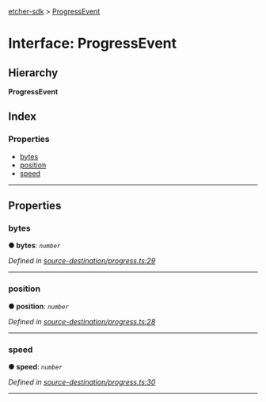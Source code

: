 [etcher-sdk](../README.md) > [ProgressEvent](../interfaces/progressevent.md)

# Interface: ProgressEvent

## Hierarchy

**ProgressEvent**

## Index

### Properties

* [bytes](progressevent.md#bytes)
* [position](progressevent.md#position)
* [speed](progressevent.md#speed)

---

## Properties

<a id="bytes"></a>

###  bytes

**● bytes**: *`number`*

*Defined in [source-destination/progress.ts:29](https://github.com/balena-io-modules/etcher-sdk/blob/5821ce5/lib/source-destination/progress.ts#L29)*

___
<a id="position"></a>

###  position

**● position**: *`number`*

*Defined in [source-destination/progress.ts:28](https://github.com/balena-io-modules/etcher-sdk/blob/5821ce5/lib/source-destination/progress.ts#L28)*

___
<a id="speed"></a>

###  speed

**● speed**: *`number`*

*Defined in [source-destination/progress.ts:30](https://github.com/balena-io-modules/etcher-sdk/blob/5821ce5/lib/source-destination/progress.ts#L30)*

___

